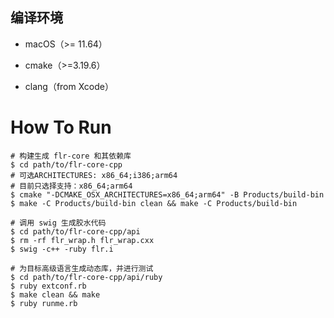 ## 编译环境

- macOS（>= 11.64）

- cmake（>=3.19.6）

- clang（from Xcode）

   

# How To Run

```shell
# 构建生成 flr-core 和其依赖库
$ cd path/to/flr-core-cpp
# 可选ARCHITECTURES: x86_64;i386;arm64
# 目前只选择支持：x86_64;arm64
$ cmake "-DCMAKE_OSX_ARCHITECTURES=x86_64;arm64" -B Products/build-bin
$ make -C Products/build-bin clean && make -C Products/build-bin

# 调用 swig 生成胶水代码
$ cd path/to/flr-core-cpp/api
$ rm -rf flr_wrap.h flr_wrap.cxx
$ swig -c++ -ruby flr.i

# 为目标高级语言生成动态库，并进行测试
$ cd path/to/flr-core-cpp/api/ruby
$ ruby extconf.rb
$ make clean && make
$ ruby runme.rb
```



